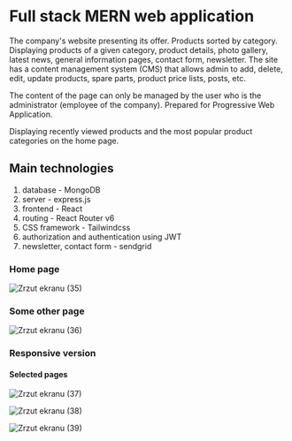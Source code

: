 # Full stack MERN web application

The company's website presenting its offer. Products sorted by category. Displaying products of a given category, product details, photo gallery, latest news, general information pages, contact form, newsletter. The site has a content management system (CMS) that allows admin to add, delete, edit, update products, spare parts, product price lists, posts, etc. 

The content of the page can only be managed by the user who is the administrator (employee of the company). Prepared for Progressive Web Application.

Displaying recently viewed products and the most popular product categories on the home page.

## Main technologies
1. database - MongoDB
2. server - express.js
3. frontend - React
4. routing - React Router v6
5. CSS framework - Tailwindcss
6. authorization and authentication using JWT
7. newsletter, contact form - sendgrid

### Home page
![Zrzut ekranu (35)](https://github.com/krystek77/mern-app-frontend/assets/45161412/26f4929b-6f09-4685-b3aa-687eecf86bd2)

### Some other page
![Zrzut ekranu (36)](https://github.com/krystek77/mern-app-frontend/assets/45161412/c391a3f8-5a1c-49da-8e31-1fff6366f4aa)

### Responsive version
#### Selected pages
![Zrzut ekranu (37)](https://github.com/krystek77/mern-app-frontend/assets/45161412/9a3666a9-a90c-4e8d-b81c-cbb01c3a972c)

![Zrzut ekranu (38)](https://github.com/krystek77/mern-app-frontend/assets/45161412/ebe883e5-b053-45f7-b37f-dce830441f43)

![Zrzut ekranu (39)](https://github.com/krystek77/mern-app-frontend/assets/45161412/a56f6119-3291-4aec-a814-7b906faae4bf)
